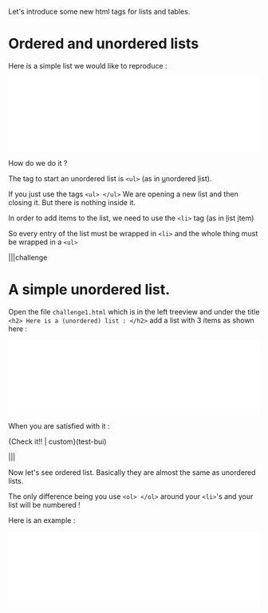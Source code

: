 Let's introduce some new html tags for lists and tables.

# Ordered and unordered lists

Here is a simple list we would like to reproduce :

<iframe width="100%" src="/lists/ex1.html" frameborder="0" allowfullscreen id="iframe_ex_1" onLoad="autoResize('iframe_ex_1');"></iframe>

How do we do it ?

The tag to start an unordered list is `<ul>` (as in <u>u</u>nordered <u>l</u>ist).

If you just use the tags `<ul> </ul>` We are opening a new list and then closing it. But there is nothing inside it.

In order to add items to the list, we need to use the `<li>` tag (as in <u>l</u>ist <u>i</u>tem)

So every entry of the list must be wrapped in `<li>` and the whole thing must be wrapped in a `<ul>`


|||challenge
# A simple unordered list.

Open the file `challenge1.html` which is in the left treeview and under the title `<h2> Here is a (unordered) list : </h2>` add a list with 3 items as shown here :

<iframe width="100%" src="/lists/ex1.html" frameborder="0" allowfullscreen id="iframe_ex_2" onLoad="autoResize('iframe_ex_2');"></iframe>

When you are satisfied with it :

{Check it!! | custom}(test-bui)

|||

Now let's see ordered list. Basically they are almost the same as unordered lists.

The only difference being you use `<ol> </ol>` around your `<li>`'s and your list will be numbered !

Here is an example :

<iframe width="100%" src="/lists/ex2.html" frameborder="0" allowfullscreen id="iframe_ex_3" onLoad="autoResize('iframe_ex_3');"></iframe>




